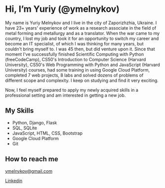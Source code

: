 # Hi, I’m Yuriy (@ymelnykov)

My name is Yuriy Melnykov and I live in the city of Zaporizhzhia, Ukraine. I have 23+ years' experience of work as a research associate in the field of metal forming and metallurgy and as a translator. When the war came to my country, I lost my job and took it for an opportunity to switch my career and become an IT specialist, of which I was thinking for many years, but couldn't bring myself to. I was 45 then, but did venture upon it. Since that moment I've successfully finished Scientific Computing with Python (freeCodeCamp), CS50's Introduction to Computer Science (Harvard University), CS50's Web Programming with Python and JavaScript (Harvard University) courses, had some training in using Google Cloud Platform, completed 7 web projects, 8 labs and solved dozens of problems of different scope and complexity. I keep on studying and find it very exciting.

Now, I feel myself prepared to apply my newly acquired skills in a professional setting and am interested in getting a new job.

## My Skills

- Python, Django, Flask
- SQL, SQLite
- JavaScript, HTML, CSS, Bootstrap
- Google Cloud Platform
- Git

## How to reach me

ymelnykov@gmail.com

[Linkedin](https://www.linkedin.com/in/yuriy-melnykov/)

<!---
ymelnykov/ymelnykov is a ✨ special ✨ repository because its `README.md` (this file) appears on your GitHub profile.
You can click the Preview link to take a look at your changes.
--->
